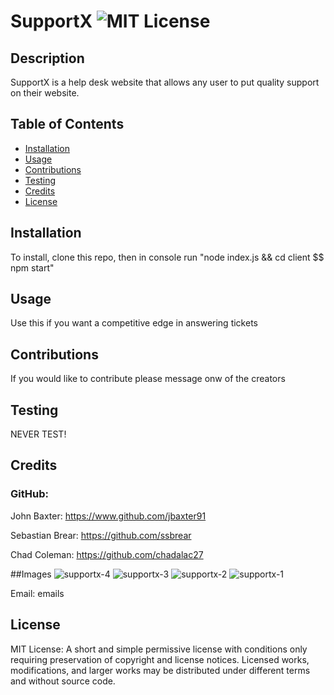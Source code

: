 # SupportX ![MIT License](https://img.shields.io/badge/License-MIT-Green)

## Description

SupportX is a help desk website that allows any user to put quality support on their website.

## Table of Contents

* [Installation](#installation)
* [Usage](#usage)
* [Contributions](#contributions)
* [Testing](#testing)
* [Credits](#credits)
* [License](#license)

## Installation
To install, clone this repo, then in console run "node index.js && cd client $$ npm start"

## Usage
Use this if you want a competitive edge in answering tickets

## Contributions
If you would like to contribute please message onw of the creators

## Testing
NEVER TEST!

## Credits
### GitHub: 

John Baxter: https://www.github.com/jbaxter91

Sebastian Brear: https://github.com/ssbrear

Chad Coleman: https://github.com/chadalac27

##Images
![supportx-4](https://user-images.githubusercontent.com/67088604/102697532-46731800-41eb-11eb-9d5f-3b5d0abe7387.png)
![supportx-3](https://user-images.githubusercontent.com/67088604/102697533-470bae80-41eb-11eb-9985-db4740f2b7c6.png)
![supportx-2](https://user-images.githubusercontent.com/67088604/102697534-470bae80-41eb-11eb-848c-38e0198fe57b.png)
![supportx-1](https://user-images.githubusercontent.com/67088604/102697535-470bae80-41eb-11eb-942d-405061a751ee.png)


Email: emails
## License
MIT License: A short and simple permissive license with conditions only requiring preservation of copyright and license notices. Licensed works, modifications, and larger works may be distributed under different terms and without source code.
